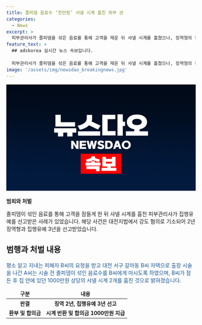 ```yaml
---
title: 졸피뎀 음료수 ‘천만원’ 샤넬 시계 훔친 피부 관
categories:
  - News
excerpt: >
  피부관리사가 졸피뎀을 섞은 음료를 통해 고객을 재운 뒤 샤넬 시계를 훔쳤으나, 징역형의 집행유예를 선고받았습니다. 40대 피부관리사 A씨는 시술 중 고객에게 졸피뎀을 탄 음료를 마시게 하고 잠들게 한 후 샤넬 시계를 훔친 혐의로 기소되었습니다. 재판부는 A씨의 전력과 합의금 등을 고려하여 징역 2년에 집행유예 3년을 선고했습니다. A씨는 시계를 반환하고 합의금을 1000만원을 지불했지만, 과거에도 벌금형을 받은 전력이 있어 징역형을 면하지 못했습니다.
feature_text: >
  ## adskorea 실시간 뉴스 속보입니다.

  피부관리사가 졸피뎀을 섞은 음료를 통해 고객을 재운 뒤 샤넬 시계를 훔쳤으나, 징역형의 집행유예를 선고받았습니다. 40대 피부관리사 A씨는 시술 중 고객에게 졸피뎀을 탄 음료를 마시게 하고 잠들게 한 후 샤넬 시계를 훔친 혐의로 기소되었습니다. 재판부는 A씨의 전력과 합의금 등을 고려하여 징역 2년에 집행유예 3년을 선고했습니다. A씨는 시계를 반환하고 합의금을 1000만원을 지불했지만, 과거에도 벌금형을 받은 전력이 있어 징역형을 면하지 못했습니다.
image: '/assets/img/newsdao_breakingnews.jpg'
---
```


<p><img src="/assets/img/newsdao_breakingnews.jpg" alt="adskorea 속보" /></p>

<p><b>범죄와 처벌</b></p>

<p data-ke-size="size16">졸피뎀이 섞인 음료를 통해 고객을 잠들게 한 뒤 샤넬 시계를 훔친 피부관리사가 집행유예를 선고받은 사례가 있었습니다. 해당 사건은 대전지법에서 강도 혐의로 기소되어 2년 징역형과 집행유예 3년을 선고받았습니다.</p>

<h2 data-ke-size="size26">범행과 처벌 내용</h2>

<p><span style="color: #1a5490;">평소 알고 지내는 피해자 B씨의 요청을 받고 대전 서구 갈마동 B씨 자택으로 출장 시술을 나간 A씨는 시술 전 졸피뎀이 섞인 음료수를 B씨에게 마시도록 하였으며, B씨가 잠든 후 집 안에 있던 1000만원 상당의 샤넬 시계 2개를 훔친 것으로 밝혀졌습니다.</span></p>

<table>
    <thead>
        <tr>
            <td style="text-align: center; height: 17px;"><strong>구분</strong></td>
            <td style="text-align: center; height: 17px;"><strong>내용</strong></td>
        </tr>
    </thead>
    <tbody>
        <tr>
            <td style="text-align: center; height: 17px;"><strong>판결</strong></td>
            <td style="text-align: center; height: 17px;"><b>징역 2년, 집행유예 3년 선고</b></td>
        </tr>
        <tr>
            <td style="text-align: center; height: 17px;"><strong>환부 및 합의금</strong></td>
            <td style="text-align: center; height: 17px;"><b>시계 반환 및 합의금 1000만원 지급</b></td>
        </tr>
    </tbody>
</table>

